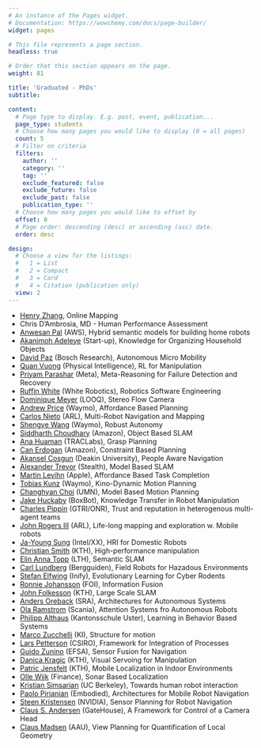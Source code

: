 ```yaml
---
# An instance of the Pages widget.
# Documentation: https://wowchemy.com/docs/page-builder/
widget: pages

# This file represents a page section.
headless: true

# Order that this section appears on the page.
weight: 81

title: 'Graduated - PhDs'
subtitle:

content:
  # Page type to display. E.g. post, event, publication...
  page_type: students
  # Choose how many pages you would like to display (0 = all pages)
  count: 5
  # Filter on criteria
  filters:
    author: ''
    category: ''
    tag: ''
    exclude_featured: false
    exclude_future: false
    exclude_past: false
    publication_type: ''
  # Choose how many pages you would like to offset by
  offset: 0
  # Page order: descending (desc) or ascending (asc) date.
  order: desc

design:
  # Choose a view for the listings:
  #   1 = List
  #   2 = Compact
  #   3 = Card
  #   4 = Citation (publication only)
  view: 2
---
```

- [Henry Zhang](https://henryzhangzhy.github.io/), Online Mapping
- Chris D’Ambrosia, MD - Human Performance Assessment
- [Anwesan Pal](https://anwesanpal.github.io/) (AWS), Hybrid semantic models for building  home robots
- [Akanimoh Adeleye](https://www.linkedin.com/in/aka-sanmi-adeleye/) (Start-up), Knowledge for Organizing Household Objects
- [David Paz](https://www.linkedin.com/in/david-paz/) (Bosch Research), Autonomous Micro Mobility
- [Quan Vuong](https://www.linkedin.com/in/quan-vuong-0a4a6460/) (Physical Intelligence), RL for Manipulation
- [Priyam Parashar](https://www.linkedin.com/in/priyamparashar/) (Meta), Meta-Reasoning for Failure Detection and Recovery
- [Ruffin White](Independent) (White Robotics), Robotics Software Engineering
- [Dominique Meyer](https://www.linkedin.com/in/meydom/) (LOOQ), Stereo Flow Camera
- [Andrew Price](https://www.linkedin.com/in/andrew-price-14a0b514/) (Waymo), Affordance Based Planning
- [Carlos Nieto](https://www.linkedin.com/in/carlos-nieto-granda-62446641/) (ARL), Multi-Robot Navigation and Mapping
- [Shengye Wang](https://www.linkedin.com/in/shengyewang/) (Waymo), Robust Autonomy
- [Siddharth Choudhary](https://www.linkedin.com/in/siddharthchoudhary/) (Amazon), Object Based SLAM
- [Ana Huaman](https://www.linkedin.com/in/ana-huaman-quispe-a26bab33/) (TRACLabs), Grasp Planning
- [Can Erdogan](https://www.linkedin.com/in/can-e-a8304920/) (Amazon), Constraint Based Planning
- [Akansel Cosgun](https://www.linkedin.com/in/akan-cosgun-02608847/) (Deakin University), People Aware Navigation
- [Alexander Trevor](https://www.linkedin.com/in/alexanderjbtrevor/) (Stealth), Model Based SLAM
- [Martin Levihn](https://www.linkedin.com/in/martin-levihn-93349589/) (Apple), Affordance Based Task Completion
- [Tobias Kunz](https://www.linkedin.com/in/tobias-kunz-a8875250/) (Waymo), Kino-Dynamic Motion Planning
- [Changhyan Choi](https://www.linkedin.com/in/changhyun-choi-a7154232/) (UMN), Model Based Motion Planning
- [Jake Huckaby](https://www.linkedin.com/in/jakehuckaby/) (BoxBot), Knowledge Transfer in Robot Manipulation
- [Charles Pippin](https://www.linkedin.com/in/charles-pippin-48150256/) (GTRI/ONR), Trust and reputation in heterogenous multi-agent teams
- [John Rogers III](https://www.linkedin.com/in/john-rogers-41921a12/) (ARL), Life-long mapping and exploration w. Mobile robots
- [Ja-Young Sung]() (Intel/XX), HRI for Domestic Robots
- [Christian Smith](https://www.linkedin.com/in/christian-smith-ba6b27/) (KTH), High-performance manipulation
- [Elin Anna Topp](https://www.linkedin.com/in/elin-anna-topp-a3807657/) (LTH), Semantic SLAM
- [Carl Lundberg](https://www.linkedin.com/in/carl-lundberg-0810334/) (Bergguiden), Field Robots for Hazadous Environments
- [Stefan Elfwing](https://www.linkedin.com/in/stefan-elfwing-0660a6187/) (Inify), Evolutionary Learning for Cyber Rodents
- [Ronnie Johansson](https://www.linkedin.com/in/ronnie-johansson-455a31/) (FOI), Information Fusion
- [John Folkesson](https://www.linkedin.com/in/john-folkesson/) (KTH), Large Scale SLAM
- [Anders Oreback]() (SRA), Architectures for Autonomous Systems
- [Ola Ramstrom](https://www.linkedin.com/in/ola-ramstr%C3%B6m-972a4b2/) (Scania), Attention Systems fro Autonomous Robots
- [Philipp Althaus](https://www.linkedin.com/in/philippalthaus/) (Kantonsschule Uster), Learning in Behavior Based Systems
- [Marco Zucchelli](https://www.linkedin.com/in/marco-zucchelli-919a183/) (KI), Structure for motion
- [Lars Petterson](https://www.linkedin.com/in/lars-petersson-9013541/) (CSIRO), Framework for Integration of Processes
- [Guido Zunino](https://www.linkedin.com/in/guidozunino/) (EFSA), Sensor Fusion for Navigation
- [Danica Kragic](https://www.linkedin.com/in/danica-kragic-8039b4/) (KTH), Visual Servoing for Manipulation
- [Patric Jensfelt](https://www.linkedin.com/in/patric-jensfelt-b3574556/) (KTH), Mobile Localization in Indoor Environments
- [Olle Wijk]() (Finance), Sonar Based Localization
- [Kristian Simsarian](https://www.linkedin.com/in/ksimsarian/) (UC Berkeley), Towards human robot interaction
- [Paolo Pirjanian](https://www.linkedin.com/in/paolopirjanian/) (Embodied), Architectures for Mobile Robot Navigation
- [Steen Kristensen](https://www.linkedin.com/in/steen-kristensen-242503/) (NVIDIA), Sensor Planning for Robot Navigation
- [Claus S. Andersen](https://www.linkedin.com/in/claus-siggaard-andersen-847474/) (GateHouse), A Framework for Control of a Camera Head
- [Claus Madsen](https://www.linkedin.com/in/clmadsen/) (AAU), View Planning for Quantification of Local Geometry

